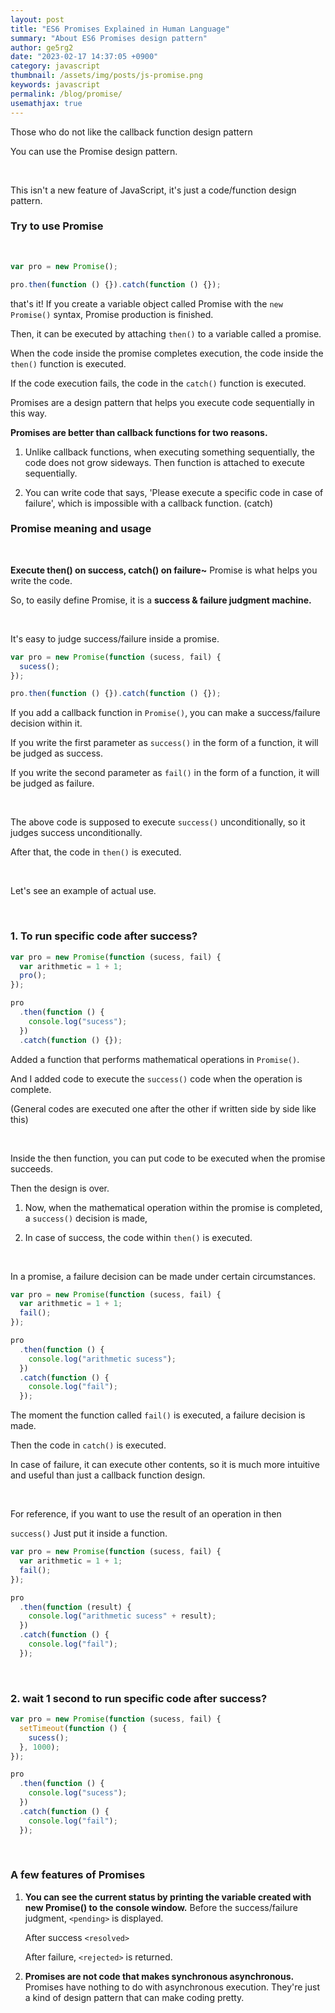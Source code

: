 ```yaml
---
layout: post
title: "ES6 Promises Explained in Human Language"
summary: "About ES6 Promises design pattern"
author: ge5rg2
date: "2023-02-17 14:37:05 +0900"
category: javascript
thumbnail: /assets/img/posts/js-promise.png
keywords: javascript
permalink: /blog/promise/
usemathjax: true
---
```


Those who do not like the callback function design pattern

You can use the Promise design pattern.

<br/>

This isn't a new feature of JavaScript, it's just a code/function design pattern.

### Try to use Promise

<br/>

```jsx
var pro = new Promise();

pro.then(function () {}).catch(function () {});
```

that's it!
If you create a variable object called Promise with the `new Promise()` syntax, Promise production is finished.

Then, it can be executed by attaching `then()` to a variable called a promise.

When the code inside the promise completes execution, the code inside the `then()` function is executed.

If the code execution fails, the code in the `catch()` function is executed.

Promises are a design pattern that helps you execute code sequentially in this way.

**Promises are better than callback functions for two reasons.**
<br/>

1. Unlike callback functions, when executing something sequentially, the code does not grow sideways. Then function is attached to execute sequentially.

2. You can write code that says, 'Please execute a specific code in case of failure', which is impossible with a callback function. (catch)

### Promise meaning and usage

<br/>

**Execute then() on success, catch() on failure~**
Promise is what helps you write the code.

So, to easily define Promise, it is a **success & failure judgment machine.**

<br/>

It's easy to judge success/failure inside a promise.

```jsx
var pro = new Promise(function (sucess, fail) {
  sucess();
});

pro.then(function () {}).catch(function () {});
```

If you add a callback function in `Promise()`, you can make a success/failure decision within it.

If you write the first parameter as `success()` in the form of a function, it will be judged as success.

If you write the second parameter as `fail()` in the form of a function, it will be judged as failure.

<br/>

The above code is supposed to execute `success()` unconditionally, so it judges success unconditionally.

After that, the code in `then()` is executed.

<br/>

Let's see an example of actual use.

<br/>

### 1. To run specific code after success?

```jsx
var pro = new Promise(function (sucess, fail) {
  var arithmetic = 1 + 1;
  pro();
});

pro
  .then(function () {
    console.log("sucess");
  })
  .catch(function () {});
```

Added a function that performs mathematical operations in `Promise()`.

And I added code to execute the `success()` code when the operation is complete.

(General codes are executed one after the other if written side by side like this)

<br/>

Inside the then function, you can put code to be executed when the promise succeeds.

Then the design is over.

1. Now, when the mathematical operation within the promise is completed, a `success()` decision is made,

2. In case of success, the code within `then()` is executed.

<br/>

In a promise, a failure decision can be made under certain circumstances.

```jsx
var pro = new Promise(function (sucess, fail) {
  var arithmetic = 1 + 1;
  fail();
});

pro
  .then(function () {
    console.log("arithmetic sucess");
  })
  .catch(function () {
    console.log("fail");
  });
```

The moment the function called `fail()` is executed, a failure decision is made.

Then the code in `catch()` is executed.

In case of failure, it can execute other contents, so it is much more intuitive and useful than just a callback function design.

<br/>

For reference, if you want to use the result of an operation in then

`success()` Just put it inside a function.

```jsx
var pro = new Promise(function (sucess, fail) {
  var arithmetic = 1 + 1;
  fail();
});

pro
  .then(function (result) {
    console.log("arithmetic sucess" + result);
  })
  .catch(function () {
    console.log("fail");
  });
```

<br/>

### 2. wait 1 second to run specific code after success?

```jsx
var pro = new Promise(function (sucess, fail) {
  setTimeout(function () {
    sucess();
  }, 1000);
});

pro
  .then(function () {
    console.log("sucess");
  })
  .catch(function () {
    console.log("fail");
  });
```

<br/>

### A few features of Promises

1. **You can see the current status by printing the variable created with new Promise() to the console window.**
   Before the success/failure judgment, `<pending>` is displayed.

   After success `<resolved>`

   After failure, `<rejected>` is returned.

2. **Promises are not code that makes synchronous asynchronous.**
   Promises have nothing to do with asynchronous execution. They're just a kind of design pattern that can make coding pretty.
